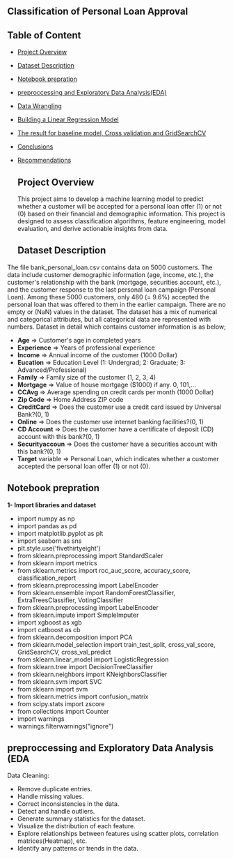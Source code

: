 ## Classification of Personal Loan Approval
## Table of Content

- [Project Overview](#Project-Overview)
- [Dataset Description](#Dataset-Description)
- [Notebook prepration](#Notebook-prepration)
- [preproccessing and Exploratory Data Analysis(EDA) ](#preproccessing-and-Exploratory-Data-Analysis-(EDA))
- [Data Wrangling](#Data-Wrangling)
- [Building a Linear Regression Model](#Buliding-a-linear-Regression-Model)
- [The result for baseline model, Cross validation and GridSearchCV](#The-result-for-baseline-model-cross-validation-and-GridSearchCV)
- [Conclusions](#Conclusions)
- [Recommendations](#Recommendations)



  ## Project Overview
  This project aims to develop a machine learning model to predict whether a customer will be accepted for a personal loan offer (1) or not (0) based on their financial and demographic information. This project is designed to assess classification algorithms, feature engineering, model evaluation, and derive actionable insights from data.
 
  ## Dataset Description
 The file bank_personal_loan.csv contains data on 5000 customers. The data include customer demographic information (age, income, etc.), the customer's relationship with the bank (mortgage, securities account, etc.), and the customer response to the last personal loan campaign (Personal Loan). Among these 5000 customers, only 480 (= 9.6%) accepted the personal loan that was offered to them in the earlier campaign.
There are no empty or (NaN) values in the dataset. The dataset has a mix of numerical and categorical attributes, but all categorical data are represented with numbers. Dataset in detail which contains customer information is as below;

 - **Age** => Customer's age in completed years
 - **Experience** => Years of professional experience
 - **Income** => Annual income of the customer (1000 Dollar)
 - **Eucation** => Education Level (1: Undergrad; 2: Graduate; 3: Advanced/Professional)
 - **Family** => Family size of the customer (1, 2, 3, 4)
 - **Mortgage** => Value of house mortgage ($1000) if any. 0, 101,...
 - **CCAvg** => Average spending on credit cards per month (1000 Dollar)
 - **Zip Code** => Home Address ZIP code
 - **CreditCard** => Does the customer use a credit card issued by Universal Bank?(0, 1)
 - **Online** => Does the customer use internet banking facilities?(0, 1)
 - **CD Account** => Does the customer have a certificate of deposit (CD) account with this bank?(0, 1)
 - **Securityaccoun** => Does the customer have a securities account with this bank?(0, 1)
 - **Target** variable => Personal Loan, which indicates whether a customer accepted the personal loan offer (1) or not (0).

## Notebook prepration
**1- Import libraries and dataset**
- import numpy as np
- import pandas as pd
- import matplotlib.pyplot as plt
- import seaborn as sns
- plt.style.use('fivethirtyeight')
- from sklearn.preprocessing import StandardScaler
- from sklearn import metrics
- from sklearn.metrics import roc_auc_score, accuracy_score, classification_report
- from sklearn.preprocessing import LabelEncoder
- from sklearn.ensemble import RandomForestClassifier, ExtraTreesClassifier, VotingClassifier
- from sklearn.preprocessing import LabelEncoder
- from sklearn.impute import SimpleImputer
- import xgboost as xgb
- import catboost as cb
- from sklearn.decomposition import PCA
- from sklearn.model_selection import train_test_split, cross_val_score, GridSearchCV, cross_val_predict
- from sklearn.linear_model import LogisticRegression
- from sklearn.tree import DecisionTreeClassifier
- from sklearn.neighbors import KNeighborsClassifier
- from sklearn.svm import SVC
- from sklearn import svm
- from sklearn.metrics import confusion_matrix
- from scipy.stats import zscore
- from collections import Counter
- import warnings
- warnings.filterwarnings("ignore")

## preproccessing and Exploratory Data Analysis (EDA
Data Cleaning:
- Remove duplicate entries.
- Handle missing values.
- Correct inconsistencies in the data.
- Detect and handle outliers.
- Generate summary statistics for the dataset.
- Visualize the distribution of each feature.
- Explore relationships between features using scatter plots, correlation matrices(Heatmap), etc.
- Identify any patterns or trends in the data.

